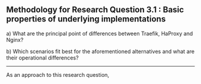## Methodology for Research Question 3.1 : Basic properties of underlying implementations

a) What are the principal point of differences between Traefik, HaProxy and Nginx?

b) Which scenarios fit best for the aforementioned alternatives and what are their operational differences?

--------------------------------------------------

As an approach to this research question, 

